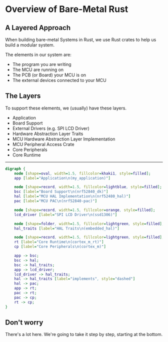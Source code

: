# Overview of Bare-Metal Rust

## A Layered Approach

When building bare-metal Systems in Rust, we use Rust crates to help us build a modular system.

The elements in our system are:

* The program you are writing
* The MCU are running on
* The PCB (or Board) your MCU is on
* The external devices connected to your MCU

## The Layers

To support these elements, we (usually) have these layers.

* Application
* Board Support
* External Drivers (e.g. SPI LCD Driver)
* Hardware Abstraction Layer Traits
* MCU Hardware Abstraction Layer Implementation
* MCU Peripheral Access Crate
* Core Peripherals
* Core Runtime

---

```dot process
digraph {
    node [shape=oval, width=1.5, fillcolor=khaki1, style=filled];
    app [label="Application\n(my_application)"]

    node [shape=record, width=1.5, fillcolor=lightblue, style=filled];
    bsc [label="Board Support\n(nrf52840_dk)"]
    hal [label="MCU HAL Implementation\n(nrf52480_hal)"]
    pac [label="MCU PAC\n(nrf52840-pac)"]

    node [shape=record, width=1.5, fillcolor=orange, style=filled];
    lcd_driver [label="SPI LCD Driver\n(ssd1306)"]

    node [shape=folder, width=1.5, fillcolor=lightgreen, style=filled];
    hal_traits [label="HAL Traits\n(embedded_hal)"]

    node [shape=record, width=1.5, fillcolor=lightgreen, style=filled];
    rt [label="Core Runtime\n(cortex_m_rt)"]
    cp [label="Core Peripherals\n(cortex_m)"]

    app -> bsc;
    bsc -> hal;
    bsc -> hal_traits;
    app -> lcd_driver;
    lcd_driver -> hal_traits;
    hal -> hal_traits [label="implements", style="dashed"]
    hal -> pac;
    app -> rt;
    pac -> rt;
    pac -> cp;
    rt -> cp;
}
```

## Don't worry

There's a lot here. We're going to take it step by step, starting at the bottom.
